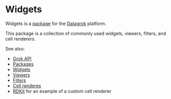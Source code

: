 # Widgets

Widgets is a [package](https://datagrok.ai/help/develop/develop#packages) for the [Datagrok](https://datagrok.ai) platform.

This package is a collection of commonly used widgets, viewers, filters, and cell renderers.

See also:

* [Grok API](https://datagrok.ai/js-api)
* [Packages](https://datagrok.ai/help/develop/develop#packages)
* [Widgets](https://datagrok.ai/help/visualize/widgets)
* [Viewers](https://datagrok.ai/help/visualize/viewers)
* [Filters](https://datagrok.ai/help/visualize/viewers/filters)
* [Cell renderes](https://datagrok.ai/help/visualize/viewers/grid#custom-cell-renderers)
* [RDKit](https://github.com/datagrok-ai/public/tree/master/packages/RDKitDemo) for an example of a custom cell renderer
